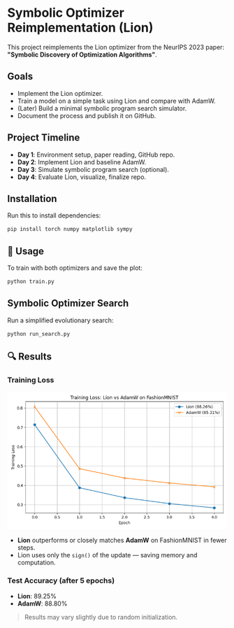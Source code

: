 # Symbolic Optimizer Reimplementation (Lion)

This project reimplements the Lion optimizer from the NeurIPS 2023 paper:
**"Symbolic Discovery of Optimization Algorithms"**.

## Goals

- Implement the Lion optimizer.
- Train a model on a simple task using Lion and compare with AdamW.
- (Later) Build a minimal symbolic program search simulator.
- Document the process and publish it on GitHub.

## Project Timeline

- **Day 1**: Environment setup, paper reading, GitHub repo.
- **Day 2**: Implement Lion and baseline AdamW.
- **Day 3**: Simulate symbolic program search (optional).
- **Day 4**: Evaluate Lion, visualize, finalize repo.

## Installation

Run this to install dependencies:

```bash
pip install torch numpy matplotlib sympy
```

## 🚀 Usage

To train with both optimizers and save the plot:

```bash
python train.py
```

## Symbolic Optimizer Search

Run a simplified evolutionary search:

```bash
python run_search.py
```
## 🔍 Results

### Training Loss

![Training Loss](results/loss_comparison.png)

- **Lion** outperforms or closely matches **AdamW** on FashionMNIST in fewer steps.
- Lion uses only the `sign()` of the update — saving memory and computation.

### Test Accuracy (after 5 epochs)

- **Lion**: 89.25%
- **AdamW**: 88.80%

> Results may vary slightly due to random initialization.
